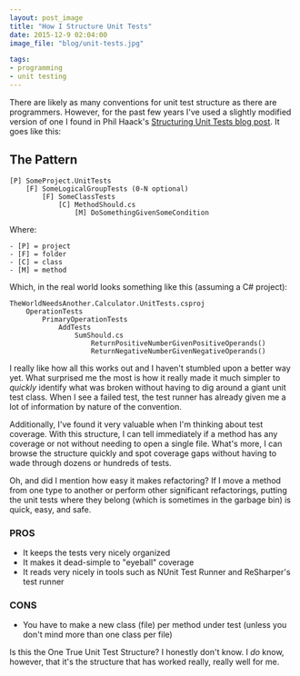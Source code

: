 ```yaml
---
layout: post_image
title: "How I Structure Unit Tests"
date: 2015-12-9 02:04:00
image_file: "blog/unit-tests.jpg"

tags:
- programming
- unit testing
---
```


There are likely as many conventions for unit test structure as there are programmers. However, for the past few years I've used a slightly modified version of one I found in Phil Haack's [Structuring Unit Tests blog post](http://haacked.com/archive/2012/01/02/structuring-unit-tests.aspx/). It goes like this:

## The Pattern

	[P] SomeProject.UnitTests
		[F] SomeLogicalGroupTests (0-N optional)
			[F] SomeClassTests
				[C] MethodShould.cs
					[M] DoSomethingGivenSomeCondition

Where:

	- [P] = project
	- [F] = folder
	- [C] = class
	- [M] = method

Which, in the real world looks something like this (assuming a C# project):

	TheWorldNeedsAnother.Calculator.UnitTests.csproj
		OperationTests
			PrimaryOperationTests
				AddTests
					SumShould.cs
						ReturnPositiveNumberGivenPositiveOperands()
						ReturnNegativeNumberGivenNegativeOperands()

I really like how all this works out and I haven't stumbled upon a better way yet. What surprised me the most is how it really made it much simpler to *quickly* identify what was broken without having to dig around a giant unit test class. When I see a failed test, the test runner has already given me a lot of information by nature of the convention.

Additionally, I've found it very valuable when I'm thinking about test coverage. With this structure, I can tell immediately if a method has any coverage or not without needing to open a single file. What's more, I can browse the structure quickly and spot coverage gaps without having to wade through dozens or hundreds of tests.

Oh, and did I mention how easy it makes refactoring? If I move a method from one type to another or perform other significant refactorings, putting the unit tests where they belong (which is sometimes in the garbage bin) is quick, easy, and safe.

### PROS

- It keeps the tests very nicely organized
- It makes it dead-simple to "eyeball" coverage
- It reads very nicely in tools such as NUnit Test Runner and ReSharper's test runner

### CONS

- You have to make a new class (file) per method under test (unless you don't mind more than one class per file)

Is this the One True Unit Test Structure? I honestly don't know. I _do_ know, however, that it's the structure that has worked really, really well for me.
